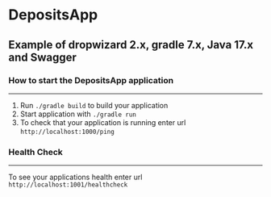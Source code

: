 # DepositsApp

## Example of dropwizard 2.x, gradle 7.x, Java 17.x and Swagger

### How to start the DepositsApp application
---

1. Run `./gradle build` to build your application
1. Start application with `./gradle run`
1. To check that your application is running enter url `http://localhost:1000/ping`

### Health Check
---

To see your applications health enter url `http://localhost:1001/healthcheck`

